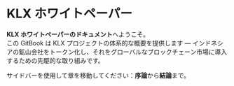 # KLX ホワイトペーパー

**KLX ホワイトペーパーのドキュメント**へようこそ。  
この GitBook は KLX プロジェクトの体系的な概要を提供します — インドネシアの鉱山会社をトークン化し、それをグローバルなブロックチェーン市場に導入するための先駆的な取り組みです。  

サイドバーを使用して章を移動してください：**序論**から**結論**まで。
